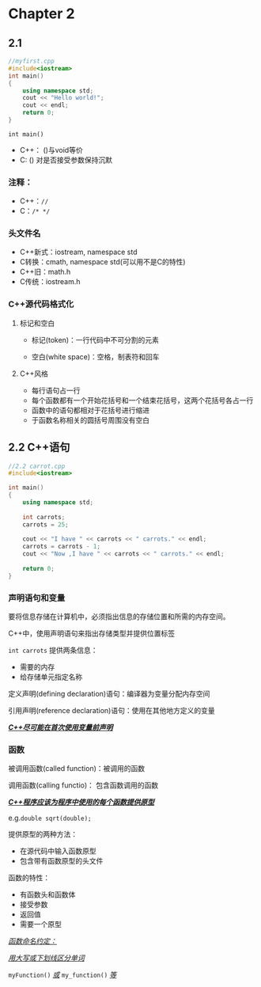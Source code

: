 # Chapter 2

## 2.1 

```c++
//myfirst.cpp
#include<iostream>
int main()
{
    using namespace std;
    cout << "Hello world!";
    cout << endl;
    return 0;
}
```

```int main()``` 

- C++： ()与void等价
- C: () 对是否接受参数保持沉默

### 注释：

- C++：```//```
- C：```/* */```

### 头文件名

- C++新式：iostream, namespace std
- C转换：cmath, namespace std(可以用不是C的特性)
- C++旧：math.h
- C传统：iostream.h

### C++源代码格式化

1. 标记和空白

   - 标记(token)：一行代码中不可分割的元素

   - 空白(white space)：空格，制表符和回车

2. C++风格
   - 每行语句占一行
   - 每个函数都有一个开始花括号和一个结束花括号，这两个花括号各占一行
   - 函数中的语句都相对于花括号进行缩进
   - 于函数名称相关的圆括号周围没有空白

## 2.2 C++语句

```c++
//2.2 carrot.cpp
#include<iostream>

int main()
{
    using namespace std;
    
    int carrots;
    carrots = 25;
    
    cout << "I have " << carrots << " carrots." << endl;
    carrots = carrots - 1;
    cout << "Now ,I have " << carrots << " carrots." << endl;
    
    return 0;
}
```

### 声明语句和变量

要将信息存储在计算机中，必须指出信息的存储位置和所需的内存空间。

C++中，使用声明语句来指出存储类型并提供位置标签

`int carrots` 提供两条信息：

- 需要的内存
- 给存储单元指定名称

定义声明(defining declaration)语句：编译器为变量分配内存空间

引用声明(reference declaration)语句：使用在其他地方定义的变量

[***<u>C++尽可能在首次使用变量前声明</u>***]()

### 函数

被调用函数(called function)：被调用的函数

调用函数(calling functio)： 包含函数调用的函数

***<u>C++程序应该为程序中使用的每个函数提供原型</u>***

e.g.`double sqrt(double);`

提供原型的两种方法：

- 在源代码中输入函数原型
- 包含带有函数原型的头文件

函数的特性：

- 有函数头和函数体
- 接受参数
- 返回值
- 需要一个原型

<u>*函数命名约定：*</u>

<u>*用大写或下划线区分单词*</u>

`myFunction()` *<u>或</u>* `my_function()` <u>*等*</u>

